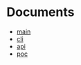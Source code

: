 # Documents

- [main](README_MAIN.md)
- [cli](cli/README.md)
- [api](api/README.md)
- [poc](README_POC.md)

